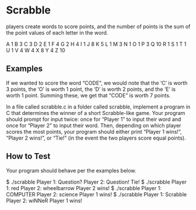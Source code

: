 # Scrabble 
players create words to score points, and the number of points is the sum of the point values of each letter in the word.

A 1
B 3
C 3
D 2
E 1
F 4
G 2
H 4
I 1
J 8
K 5
L 1
M 3
N 1
O 1
P 3
Q 10
R 1
S 1
T 1
U 1
V 4
W 4
X 8
Y 4
Z 10

## Examples
If we wanted to score the word “CODE”, we would note that the ‘C’ is worth 3 points, the ‘O’ is worth 1 point, the ‘D’ is worth 2 points, and the ‘E’ is worth 1 point. Summing these, we get that “CODE” is worth 7 points.

In a file called scrabble.c in a folder called scrabble, implement a program in C that determines the winner of a short Scrabble-like game. 
Your program should prompt for input twice: once for “Player 1” to input their word and once for “Player 2” to input their word. Then, depending on which player scores the most points, your program should either print “Player 1 wins!”, “Player 2 wins!”, or “Tie!” (in the event the two players score equal points).

## How to Test
Your program should behave per the examples below.

$ ./scrabble
Player 1: Question?
Player 2: Question!
Tie!
$ ./scrabble
Player 1: red
Player 2: wheelbarrow
Player 2 wins!
$ ./scrabble
Player 1: COMPUTER
Player 2: science
Player 1 wins!
$ ./scrabble
Player 1: Scrabble
Player 2: wiNNeR
Player 1 wins!
